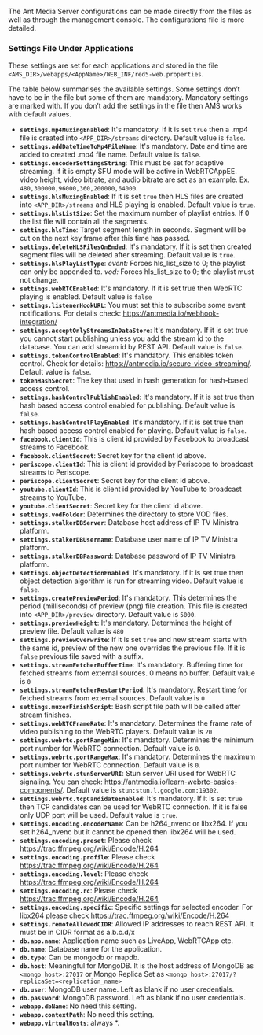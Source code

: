 The Ant Media Server configurations can be made directly from the files as well as through the management console. The configurations file is more detailed.

### Settings File Under Applications

These settings are set for each applications and stored in the file `<AMS_DIR>/webapps/<AppName>/WEB_INF/red5-web.properties`.

The table below summarises the available settings. Some settings don’t have to be in the file but some of them are mandatory. Mandatory settings are marked with. If you don’t add the settings in the file then AMS works with default values.

* **`settings.mp4MuxingEnabled`**: It's mandatory. If it is set `true` then a .mp4 file is created into `<APP_DIR>/streams` directory. Default value is `false`.
* **`settings.addDateTimeToMp4FileName`**: It's mandatory. Date and time are added to created .mp4 file name. Default value is `false`.
* **`settings.encoderSettingsString`**: This must be set for adaptive streaming. If it is empty SFU mode will be active in WebRTCAppEE. video height, video bitrate, and audio bitrate are set as an example. Ex. `480,300000,96000,360,200000,64000`.
* **`settings.hlsMuxingEnabled`**: If it is set `true` then HLS files are created into `<APP_DIR>/streams` and HLS playing is enabled. Default value is `true`.
* **`settings.hlsListSize`**: Set the maximum number of playlist entries. If 0 the list file will contain all the segments.
* **`settings.hlsTime`**: Target segment length in seconds. Segment will be cut on the next key frame after this time has passed.
* **`settings.deleteHLSFilesOnEnded`**: It's mandatory. If it is set then created segment files will be deleted after streaming. Default value is `true`.
* **`settings.hlsPlayListType`**: *event:* Forces hls_list_size to 0; the playlist can only be appended to. *vod:* Forces hls_list_size to 0; the playlist must not change.
* **`settings.webRTCEnabled`**: It's mandatory. If it is set true then WebRTC playing is enabled. Default value is `false`
* **`settings.listenerHookURL`**: You must set this to subscribe some event notifications. For details check: https://antmedia.io/webhook-integration/
* **`settings.acceptOnlyStreamsInDataStore`**: It's mandatory. If it is set true you cannot start publishing unless you add the stream id to the database. You can add stream id by REST API. Default value is `false`.
* **`settings.tokenControlEnabled`**: It's mandatory. This enables token control. Check for details: https://antmedia.io/secure-video-streaming/. Default value is `false`.
* **`tokenHashSecret`**: The key that used in hash generation for hash-based access control.
* **`settings.hashControlPublishEnabled`**: It's mandatory. If it is set true then hash based access control enabled for publishing. Default value is `false`.
* **`settings.hashControlPlayEnabled`**: It's mandatory. If it is set true then hash based access control enabled for playing. Default value is `false`.
* **`facebook.clientId`**: This is client id provided by Facebook to broadcast streams to Facebook.
* **`facebook.clientSecret`**: Secret key for the client id above.
* **`periscope.clientId`**: This is client id provided by Periscope to broadcast streams to Periscope.
* **`periscope.clientSecret`**: Secret key for the client id above.
* **`youtube.clientId`**: This is client id provided by YouTube to broadcast streams to YouTube.
* **`youtube.clientSecret`**: Secret key for the client id above.
* **`settings.vodFolder`**: Determines the directory to store VOD files.
* **`settings.stalkerDBServer`**: Database host address of IP TV Ministra platform.
* **`settings.stalkerDBUsername`**: Database user name of IP TV Ministra platform.
* **`settings.stalkerDBPassword`**: Database password of IP TV Ministra platform.
* **`settings.objectDetectionEnabled`**: It's mandatory. If it is set true then object detection algorithm is run for streaming video. Default value is `false`.
* **`settings.createPreviewPeriod`**: It's mandatory. This determines the period (milliseconds) of preview (png) file creation. This file is created into `<APP_DIR>/preview` directory. Default value is `5000`.
* **`settings.previewHeight`**: It's mandatory. Determines the height of preview file. Default value is `480`
* **`settings.previewOverwrite`**: If it is set `true` and new stream starts with the same id, preview of the new one overrides the previous file. If it is `false` previous file saved with a suffix.
* **`settings.streamFetcherBufferTime`**: It's mandatory. Buffering time for fetched streams from external sources. 0 means no buffer. Default value is `0`
* **`settings.streamFetcherRestartPeriod`**: It's mandatory. Restart time for fetched streams from external sources. Default value is `0`
* **`settings.muxerFinishScript`**: Bash script file path will be called after stream finishes.
* **`settings.webRTCFrameRate`**: It's mandatory. Determines the frame rate of video publishing to the WebRTC players. Default value is `20`
* **`settings.webrtc.portRangeMin`**: It's mandatory. Determines the minimum port number for WebRTC connection. Default value is `0`.
* **`settings.webrtc.portRangeMax`**: It's mandatory. Determines the maximum port number for WebRTC connection. Default value is `0`.
* **`settings.webrtc.stunServerURI`**: Stun server URI used for WebRTC signaling. You can check: https://antmedia.io/learn-webrtc-basics-components/. Default value is `stun:stun.l.google.com:19302`.
* **`settings.webrtc.tcpCandidateEnabled`**: It's mandatory. If it is set `true` then TCP candidates can be used for WebRTC connection. If it is false only UDP port will be used. Default value is `true`.
* **`settings.encoding.encoderName`**: Can be h264_nvenc or libx264. If you set h264_nvenc but it cannot be opened then libx264 will be used.
* **`settings.encoding.preset`**: Please check https://trac.ffmpeg.org/wiki/Encode/H.264
* **`settings.encoding.profile`**: Please check https://trac.ffmpeg.org/wiki/Encode/H.264
* **`settings.encoding.level`**: Please check https://trac.ffmpeg.org/wiki/Encode/H.264
* **`settings.encoding.rc`**: Please check https://trac.ffmpeg.org/wiki/Encode/H.264
* **`settings.encoding.specific`**: Specific settings for selected encoder. For libx264 please check https://trac.ffmpeg.org/wiki/Encode/H.264
* **`settings.remoteAllowedCIDR`**: Allowed IP addresses to reach REST API. It must be in CIDR format as a.b.c.d/x
* **`db.app.name`**: Application name such as LiveApp, WebRTCApp etc.
* **`db.name`**: Database name for the application.
* **`db.type`**: Can be mongodb or mapdb.
* **`db.host`**: Meaningful for MongoDB. It is the host address of MongoDB as `<mongo_host>:27017` or Mongo Replica Set as `<mongo_host>:27017/?replicaSet=<replication_name>`
* **`db.user`**: MongoDB user name. Left as blank if no user credentials.
* **`db.password`**: MongoDB password. Left as blank if no user credentials.
* **`webapp.dbName`**: No need this setting.
* **`webapp.contextPath`**: No need this setting.
* **`webapp.virtualHosts`**: always *.